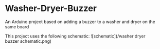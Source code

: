 # Washer-Dryer-Buzzer
An Arduino project based on adding a buzzer to a washer and dryer on the same board

This project uses the following schematic:
![schematic](/washer dryer buzzer schematic.png)
